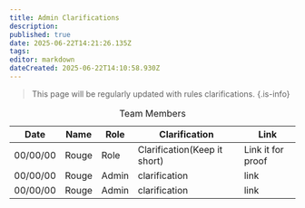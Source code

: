 ```yaml
---
title: Admin Clarifications
description: 
published: true
date: 2025-06-22T14:21:26.135Z
tags: 
editor: markdown
dateCreated: 2025-06-22T14:10:58.930Z
---
```


> This page will be regularly updated with rules clarifications. 
{.is-info}

<body>
  <table>
    <caption>Team Members</caption>
    <thead>
      <tr>
        <th>Date</th> <!-- date-->
        <th>Name</th> <!-- Column for admins's name -->
        <th>Role</th> <!-- Column for their role -->
        <th>Clarification</th> <!-- Column for email -->
        <th>Link</th> <!-- link to clarification -->
      </tr>
    </thead>
    <tbody>
         <!-- Add more rows below by copying this format:
      <tr>
				<td>date</td>
        <td>New Name</td>
        <td>Role</td>
        <td>Clarification(Keep it short)</td>
				<td>Link it for proof</td>
      </tr>
      -->
        <tr>
				<td>00/00/00</td>
        <td>Rouge</td>
        <td>Role</td>
        <td>Clarification(Keep it short)</td>
				<td>Link it for proof</td>
      </tr>
      <tr>
        <td>00/00/00</td>
        <td>Rouge</td>
        <td>Admin</td>
        <td>clarification</td>
        <td>link</td>
      </tr>
      <tr>
        <td>00/00/00</td>
        <td>Rouge</td>
        <td>Admin</td>
        <td>clarification</td>
        <td>link</td>
      </tr>
    </tbody>
  </table>

</body>